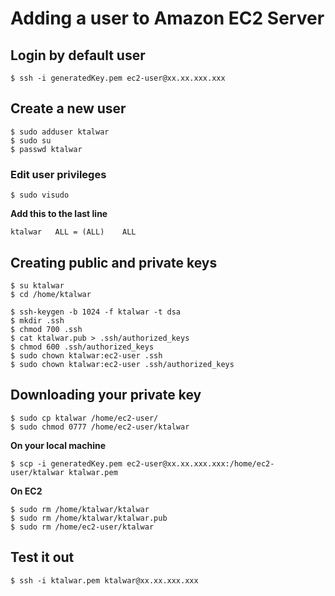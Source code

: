 # Adding a user to Amazon EC2 Server

## Login by default user

```
$ ssh -i generatedKey.pem ec2-user@xx.xx.xxx.xxx
```

## Create a new user

```
$ sudo adduser ktalwar
$ sudo su
$ passwd ktalwar
```

### Edit user privileges

```
$ sudo visudo
```

**Add this to the last line**

```
ktalwar   ALL = (ALL)    ALL
```

## Creating public and private keys

```
$ su ktalwar
$ cd /home/ktalwar
```

```
$ ssh-keygen -b 1024 -f ktalwar -t dsa
$ mkdir .ssh
$ chmod 700 .ssh
$ cat ktalwar.pub > .ssh/authorized_keys
$ chmod 600 .ssh/authorized_keys
$ sudo chown ktalwar:ec2-user .ssh
$ sudo chown ktalwar:ec2-user .ssh/authorized_keys
```

## Downloading your private key

```
$ sudo cp ktalwar /home/ec2-user/
$ sudo chmod 0777 /home/ec2-user/ktalwar
```

**On your local machine**

```
$ scp -i generatedKey.pem ec2-user@xx.xx.xxx.xxx:/home/ec2-user/ktalwar ktalwar.pem
```

**On EC2**

```
$ sudo rm /home/ktalwar/ktalwar
$ sudo rm /home/ktalwar/ktalwar.pub
$ sudo rm /home/ec2-user/ktalwar
```

## Test it out

```
$ ssh -i ktalwar.pem ktalwar@xx.xx.xxx.xxx
```
